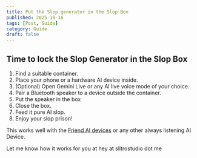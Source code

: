 ```yaml
---
title: Put the Slop generator in the Slop Box
published: 2025-10-16
tags: [Post, Guide]  
category: Guide
draft: false  
---
```

## Time to lock the Slop Generator in the Slop Box

1. Find a suitable container.
2. Place your phone or a hardware AI device inside.
3. (Optional) Open Gemini Live or any AI live voice mode of your choice.
4. Pair a Bluetooth speaker to a device outside the container.
5. Put the speaker in the box
6. Close the box.
7. Feed it pure AI slop.
8. Enjoy your slop prison!

This works well with the [Friend AI devices](https://fortune.com/2025/10/03/friend-ai-necklace-review-avi-schiffmann/) or any other always listening AI Device.

Let me know how it works for you at hey at slitrostudio dot me
